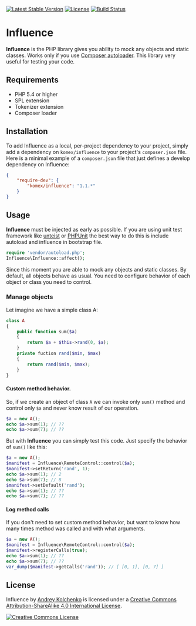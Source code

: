 [![Latest Stable Version](https://poser.pugx.org/komex/influence/v/stable.svg)](https://packagist.org/packages/komex/influence)
[![License](https://poser.pugx.org/komex/influence/license.svg)](https://packagist.org/packages/komex/influence)
[![Build Status](https://travis-ci.org/komex/influence.svg?branch=master)](https://travis-ci.org/komex/influence)

# Influence

**Influence** is the PHP library gives you ability to mock any objects and static classes. Works only if you use [Composer autoloader](htttp://getcomposer.org/). This library very useful for testing your code.

## Requirements

* PHP 5.4 or higher
* SPL extension
* Tokenizer extension
* Composer loader

## Installation

To add Influence as a local, per-project dependency to your project, simply add a dependency on `komex/influence` to your project's `composer.json` file.
Here is a minimal example of a `composer.json` file that just defines a develop dependency on Influence:

```json
{
    "require-dev": {
        "komex/influence": "1.1.*"
    }
}
```

## Usage

**Influence** must be injected as early as possible. If you are using unit test framework like [unteist](https://github.com/komex/unteist) or [PHPUnit](https://phpunit.de/) the best way to do this is include autoload and influence in bootstrap file.

```php
require 'vendor/autoload.php';
Influence\Influence::affect();
```

Since this moment you are able to mock any objects and static classes. By default, all objects behave as usual. You need to configure behavior of each object or class you need to control.

### Manage objects

Let imagine we have a simple class A:

```php
class A
{
    public function sum($a)
    {
        return $a + $this->rand(0, $a);
    }
    private fuction rand($min, $max)
    {
        return rand($min, $max);
    }
}
```

#### Custom method behavior.

So, if we create an object of class ```A``` we can invoke only ```sum()``` method and control only ```$a``` and never know result of our operation.

```php
$a = new A();
echo $a->sum(1); // ??
echo $a->sum(7); // ??
````

But with **Influence** you can simply test this code. Just specify the behavior of ```sum()``` like this:

```php
$a = new A();
$manifest = Influence\RemoteControl::control($a);
$manifest->setReturn('rand', 1);
echo $a->sum(1); // 2
echo $a->sum(7); // 8
$manifest->setDefault('rand');
echo $a->sum(1); // ??
echo $a->sum(7); // ??
```

#### Log method calls

If you don't need to set custom method behavior, but want to know how many times method was called and with what arguments.

```php
$a = new A();
$manifest = Influence\RemoteControl::control($a);
$manifest->registerCalls(true);
echo $a->sum(1); // ??
echo $a->sum(7); // ??
var_dump($manifest->getCalls('rand')); // [ [0, 1], [0, 7] ]
```

## License

<p><span xmlns:dct="http://purl.org/dc/terms/" property="dct:title">Influence</span> by <a xmlns:cc="http://creativecommons.org/ns#" href="https://github.com/komex" property="cc:attributionName" rel="cc:attributionURL">Andrey Kolchenko</a> is licensed under a <a rel="license" href="http://creativecommons.org/licenses/by-sa/4.0/">Creative Commons Attribution-ShareAlike 4.0 International License</a>.</p>
<p><a rel="license" href="http://creativecommons.org/licenses/by-sa/4.0/"><img alt="Creative Commons License" style="border-width:0" src="https://i.creativecommons.org/l/by-sa/4.0/88x31.png" /></a></p>